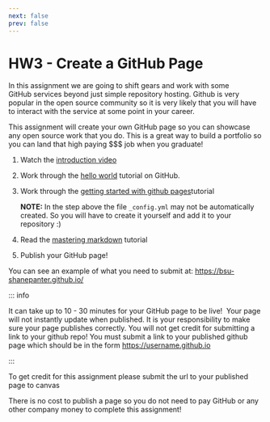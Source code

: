 ```yaml
---
next: false
prev: false
---
```

# HW3 - Create a GitHub Page


In this assignment we are going to shift gears and work with some GitHub services beyond just simple
repository hosting. Github is very popular in the open source community so it is very likely that
you will have to interact with the service at some point in your career.

This assignment will create your own GitHub page so you can showcase any open source work that you
do. This is a great way to build a portfolio so you can land that high paying $$$ job when you
graduate!

1. Watch the [introduction video](https://www.youtube.com/watch?v=0NW0hidCdYw)
2. Work through the [hello world](https://guides.github.com/activities/hello-world/) tutorial on GitHub.
3. Work through the [getting started with github pages](https://guides.github.com/features/pages/)tutorial

   **NOTE:** In the step above the file `_config.yml` may not be automatically created. So you will
   have to create it yourself and add it to your repository :)

4. Read the [mastering markdown](https://guides.github.com/features/mastering-markdown/) tutorial
5. Publish your GitHub page!

You can see an example of what you need to submit at: https://bsu-shanepanter.github.io/

::: info

It can take up to 10 - 30 minutes for your GitHub page to be live!  Your page will
not instantly update when published. It is your responsibility to make sure your page publishes
correctly. You will not get credit for submitting a link to your github repo! You must submit a link
to your published github page which should be in the form https://username.github.io

:::

To get credit for this assignment please submit the url to your published page to canvas

There is no cost to publish a page so you do not need to pay GitHub or any other company money to
complete this assignment!
